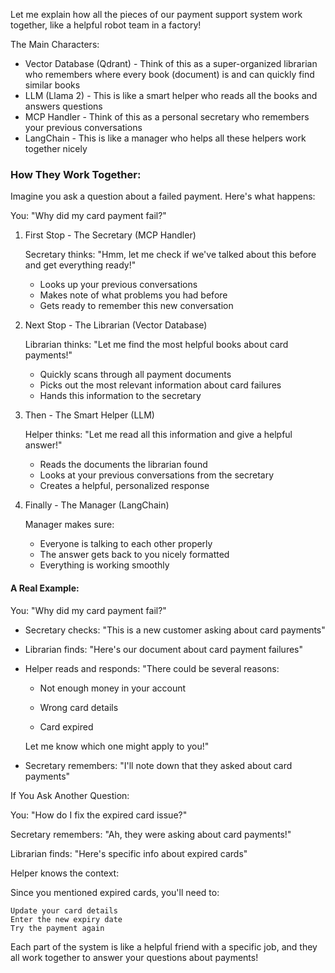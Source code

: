 Let me explain how all the pieces of our payment support system work together, like a helpful robot team in a factory!

The Main Characters:

- Vector Database (Qdrant) - Think of this as a super-organized librarian who remembers where every book (document) is and can quickly find similar books
- LLM (Llama 2) - This is like a smart helper who reads all the books and answers questions
- MCP Handler - Think of this as a personal secretary who remembers your previous conversations
- LangChain - This is like a manager who helps all these helpers work together nicely

### How They Work Together:

Imagine you ask a question about a failed payment. Here's what happens:

You: "Why did my card payment fail?"

1. First Stop - The Secretary (MCP Handler)

   Secretary thinks: "Hmm, let me check if we've talked about this before 
   and get everything ready!"

   - Looks up your previous conversations
   - Makes note of what problems you had before
   - Gets ready to remember this new conversation

2. Next Stop - The Librarian (Vector Database)

   Librarian thinks: "Let me find the most helpful books about card payments!"

   - Quickly scans through all payment documents
   - Picks out the most relevant information about card failures
   - Hands this information to the secretary

3. Then - The Smart Helper (LLM)

   Helper thinks: "Let me read all this information and give a helpful answer!"

   - Reads the documents the librarian found
   - Looks at your previous conversations from the secretary
   - Creates a helpful, personalized response

4. Finally - The Manager (LangChain)

   Manager makes sure:

   - Everyone is talking to each other properly
   - The answer gets back to you nicely formatted
   - Everything is working smoothly

#### A Real Example:

You: "Why did my card payment fail?"

- Secretary checks: "This is a new customer asking about card payments"

- Librarian finds: "Here's our document about card payment failures"

- Helper reads and responds: "There could be several reasons:

  - Not enough money in your account

  - Wrong card details
  - Card expired

  Let me know which one might apply to you!"

- Secretary remembers: "I'll note down that they asked about card payments"

If You Ask Another Question:

You: "How do I fix the expired card issue?"

Secretary remembers: "Ah, they were asking about card payments!"

Librarian finds: "Here's specific info about expired cards"

Helper knows the context: 

Since you mentioned expired cards, you'll need to:

```
Update your card details
Enter the new expiry date
Try the payment again
```

Each part of the system is like a helpful friend with a specific job, and they all work together to answer your questions about payments! 